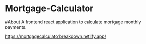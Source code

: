 # Mortgage-Calculator

#About 
A frontend react application to calculate mortgage monthly payments. 

https://mortgagecalculatorbreakdown.netlify.app/
